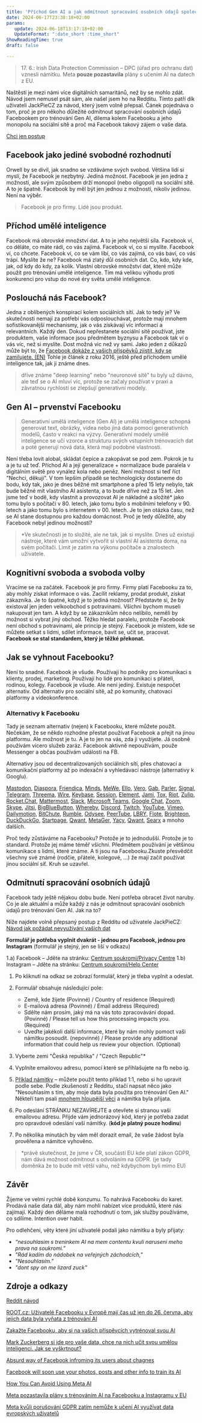 ```yaml
---
title: 'Příchod Gen AI a jak odmítnout spracování osobních údajů společnosti Meta (FB/IG)'
date: 2024-06-17T23:38:18+02:00
params:
   update: 2024-06-18T13:17:18+02:00
   UpdateFormat: ":date_short :time_short"
ShowReadingTime: true
draft: false

---
```


> 17. 6.: Irish Data Protection Commission – DPC (úřad pro ochranu dat) vznesli námitku. Meta **pouze pozastavila** plány s učením AI na datech z EU.

Naštěstí je mezi námi více digitálních samaritánů, než by se mohlo zdát. Návod jsem nemusel psát sám, ale našel jsem ho na Redditu. Tímto patří dík uživateli JackPieCZ za návod, který jsem volně přepsal. Čánek pojednáva o tom, proč je pro někoho důležité odmítnout spracování osobních údajů Facebookem pro trénování Gen AI, dilema kolem Facebooku a jeho monopolu na sociální sítě a proč má Facebook takový zájem o vaše data.

[Chci jen postup](#odmítnutí-spracování-osobních-údajů)

## Facebook jako jediné svobodné rozhodnutí

Orwell by se divil, jak snadno se vzdáváme svých svobod. Většina lidí si myslí, že Facebook je nezbytný. Jediná možnost. Facebook je jen jedna z možností, ale svým způsobem drží monopol (nebo oligopol) na sociální sítě. A to je špatně. Facebook by měl být jen jednou z možností, nikoliv jedinou. Není na výběr.

> Facebook je pro firmy. Lidé jsou produkt.

## Příchod umělé inteligence

Facebook má obrovské množství dat. A to je jeho největší síla. Facebook ví, co děláte, co máte rádi, co vás zajímá. Facebook ví, co si myslíte. Facebook ví, co chcete. Facebook ví, co se vám líbí, co vás zajímá, co vás baví, co vás trápí. Myslíte že ne? Facebook má zlatý důl osobních dat. Co, kdo, kdy kde, jak, od kdy do kdy, za kolik. Vlastní obrovské množství dat, které může použít pro trénování umělé inteligence. Tím má velikou výhodu proti konkurenci pro vstup do nové éry světa umělé inteligence.

## Poslouchá nás Facebook?

Jedna z oblíbených konspirací kolem sociálních sítí. Jak to tedy je? Ve skutečnosti nemají za potřebí vás odposlouchávat, protože mají mnohem sofistikovanější mechanismy, jak o vás získávají víc informací a relevantních. Každý den. Dokud nepřestanete sociální sítě používat, jste produktem, vaše informace jsou předmětem byznysu a Facebook tak ví o vás víc, než si myslíte. Dost možná vic než vy sami. Jako jeden z důkazů může být to, že [Facebook dokáže z vašich příspěvků zjistit, kdy se zamilujete. (EN)](https://www.forbes.com/sites/ianmorris/2016/12/31/facebook-knows-when-you-fall-in-love-and-thats-pretty-creepy/) Tohle je článek z roku 2016, ještě před příchodem umělé inteligence tak, jak ji známe dnes.
> dříve známe "deep learning" nebo "neuronové sítě" tu byly už dávno, ale teď se o AI mluví víc, protože se začaly používat v praxi a závratnou rychlostí se zlepšují generativní modely.

## Gen AI – prvenství Facebooku

> Generativní umělá inteligence (Gen AI) je umělá inteligence schopná generovat text, obrázky, videa nebo jiná data pomocí generativních modelů, často v reakci na výzvy. Generativní modely umělé inteligence se učí vzorce a strukturu svých vstupních trénovacích dat a poté generují nová data, která mají podobné vlastnosti.

Není třeba lovit alobal, skládat čepice a zakopávat se pod zem. Pokrok je tu a je tu už teď. Příchod AI a její generalizace + normalizace bude paralela v digitálním světě pro vynález kola nebo peněz. Není možnost si teď říct "Nechci, děkuji". V tom lepším případě se technologicky dostaneme do bodu, kdy tak, jako je dnes běžné mít smartphone a před 15 lety nebylo, tak bude běžné mít vlastního AI asistenta, a to bude dříve než za 15 let. Jen jsme teď v bodě, kdy vlastnit a provozovat AI je nákladné a složité* jako tomu bylo s počítači v 80. letech, jako tomu bylo s mobilními telefony v 90. letech a jako tomu bylo s internetem v 00. letech. Je to jen otázka času, než se AI stane dostupnou pro každou domácnost. Proč je tedy důležité, aby Facebook nebyl jedinou možností?

> *Ve skutečnosti je to složité, ale ne tak, jak si myslíte. Dnes už existují nástroje, které vám umožní vytvořit si vlastní AI asistenta doma, na svém počítači. Limit je zatím na výkonu počítače a znalostech uživatele.

## Kognitivní svoboda a svoboda volby
Vracíme se na začátek. Facebook je pro firmy. Firmy platí Facebooku za to, aby mohly získat informace o vás. Zacílit reklamy, prodat produkt, získat zákazníka. Je to špatné, když je to jediná možnost? Představte si, že by existoval jen jeden velkoobchod s potravinami. Všichni bychom museli nakupovat jen tam. A když by se zákazníkům něco nelíbilo, neměli by možnost si vybrat jiný obchod. Těžko hledat paralelu, protože Facebook není obchod s potravinami, ale princip je stejný. Facebook je místem, kde se můžete setkat s lidmi, sdílet informace, bavit se, učit se, pracovat. **Facebook se stal standardem, který je těžké překonat.**

## Jak se vyhnout Facebooku?

Není to snadné. Facebook je všude. Používají ho podniky pro komunikaci s klienty, prodej, marketing. Používají ho lidé pro komunikaci s přáteli, rodinou, kolegy. Facebook je všude. Ale není jediný. Existuje nespočet alternativ. Od alternativ pro sociální sítě, až po komunity, chatovací platformy a videokonference.

### Alternativy k Facebooku

Tady je seznam alternativ (nejen) k Facebooku, které můžete použít. Nečekám, že se někdo rozhodne přestat používat Facebook a přejít na jinou platformu. Ale možnost je tu. A je to jen na vás, zda ji využijete. Já osobně používám vícero služeb zaráz. Facebook aktivně nepoužívám, použe Messenger a občas používám události na FB.

Alternativy jsou od decentralizovaných sociálních sítí, přes chatovací a komunikační platformy až po indexační a vyhledávací nástroje (alternativy k Googlu).

[Mastodon](https://joinmastodon.org/), [Diaspora](https://diasporafoundation.org/), [Friendica](https://friendi.ca/), [Minds](https://www.minds.com/), [MeWe](https://mewe.com/), [Ello](https://en.wikipedia.org/wiki/Ello_(social_network)), [Vero](https://www.vero.co/), [Gab](https://gab.com/), [Parler](https://parler.com/), [Signal](https://signal.org/), [Telegram](https://telegram.org/), [Threema](https://threema.ch/), [Wire](https://wire.com/), [Keybase](https://keybase.io/), [Session](https://getsession.org/), [Element](https://element.io/), [Jami](https://jami.net/), [Tox](https://tox.chat/), [Riot](https://about.riot.im/), [Zulip](https://zulip.com/), [Rocket.Chat](https://rocket.chat/), [Mattermost](https://mattermost.com/), [Slack](https://slack.com/), [Microsoft Teams](https://www.microsoft.com/cs-cz/microsoft-365/microsoft-teams/group-chat-software), [Google Chat](https://workspace.google.com/products/chat/), [Zoom](https://zoom.us/), [Skype](https://www.skype.com/), [Jitsi](https://jitsi.org/), [BigBlueButton](https://bigbluebutton.org/), [Whereby](https://whereby.com/), [Discord](https://discord.com/), [Twitch](https://www.twitch.tv/), [YouTube](https://www.youtube.com/), [Vimeo](https://vimeo.com/), [Dailymotion](https://www.dailymotion.com/), [BitChute](https://www.bitchute.com/), [Rumble](https://rumble.com/), [Odysee](https://odysee.com/), [PeerTube](https://joinpeertube.org/), [LBRY](https://lbry.com/), [Flote](https://www.f6s.com/company/flote.app), [Brighteon](https://www.brighteon.com/), [DuckDuckGo](https://duckduckgo.com/), [Startpage](https://www.startpage.com/), [Qwant](https://www.qwant.com/), [MetaGer](https://metager.org/), [Yacy](https://yacy.net/), [Qwant](https://www.qwant.com/), [Searx](https://searx.github.io/searx/) a mnoho dalších.

Proč tedy zůstáváme na Facebooku? Protože je to jednodušší. Protože je to standard. Protože jej máme téměř všichni. Předmětem používání je většinou komunikace s lidmi, které známe. A ti jsou na Facebooku.Zkuste přesvědčit všechny své známé (rodčie, přátelé, kolegové, ...) že mají začít používat jinou sociální síť. Kruh se uzavřel.

## Odmítnutí spracování osobních údajů

Facebook tady ještě nějakou dobu bude. Není potřeba obracet život naruby. Co je ale aktuální a může každý z nás je odmítnout spracování osobních údajů pro trénování Gen AI. Jak na to?

Níže najdete volně přepsaný postup z Redditu od uživatele JackPieCZ: [Návod jak požádat nevyužívání vašich dat](https://www.reddit.com/r/czech/comments/1d4qc5z/facebook_a_instagram_nov%C4%9B_m%C5%AF%C5%BEe_pou%C5%BE%C3%ADvat_va%C5%A1e/)

**Formulář je potřeba vyplnit dvakrát - jednou pro Facebook, jednou pro Instagram** (formulář je stejný, jen se liší v odkazu)

1.a) Facebook – Jděte na stránku: [Centrum soukromí/Privacy Centre](https://www.facebook.com/privacy/genai)
1.b) Instagram – Jděte na stránku: [Centrum soukromí/Help Center](https://help.instagram.com/contact/233964459562201)
1) Po kliknutí na odkaz se zobrazí formulář, který je třeba vyplnit a odeslat.
2) Formulář obsahuje následující pole:
   - Země, kde žijete (Povinné) / Country of residence (Required)
   - E-mailová adresa (Povinné) / Email address (Required)
   - Sdělte nám prosím, jaký má na vás toto zpracovávání dopad. (Povinné) / Please tell us how this processing impacts you. (Required)
   - Uveďte jakékoli další informace, které by nám mohly pomoct vaši námitku posoudit. (nepovinné) / Please provide any additional information that could help us review your objection. (Optional)


3) Vyberte zemi "Česká republika" / "Czech Republic"*
4) Vyplníte emailovou adresu, pomocí které se přihlašujete na fb nebo ig.
5) [Příklad námitky](https://pastebin.com/ScakwUAi) – můžete použít tento příklad 1:1, nebo si ho upravit podle sebe. Podle zkušeností z Redditu, stačí napsat něco jako "Nesouhlasím s tím, aby moje data byla použita pro trénování Gen AI." Někteří tam psali [mnohem hloupější věci](#závěr) a námitka byla přijata.
6) Po odeslání STRÁNKU NEZAVÍREJTE a otevřete si stranou vaši emailovou adresu. Přijde vám jednorázový kód, který je potřeba zadat pro opravdové odeslání vaší námitky. (**kód je platný pouze hodinu**)
7) Po několika minutách by vám měl dorazit email, že vaše žádost byla prověřena a námitce vyhověno.

> *právě skutečnost, že jsme v ČR, součástí EU kde platí zákon GDPR, nám dává možnost odmítnout s odvoláním na GDPR. (je tady doměnka že to bude mít větší váhu, než kdybychom byli mimo EU)

## Závěr

Žijeme ve velmi rychlé době konzumu. To nahrává Facebooku do karet. Prodává naše data dál, aby nám mohli nabízet více produktů, které nás zajímají. Každý den děláme malá rozhodnutí o tom, jak služby používáme, co sdílíme. Intention over habit.

Pro odlehčení, věty které jiní uživatelé podali jako námitku a byly přijaty:
- *“nesouhlasim s treninkem AI na mem contentu kvuli naruseni meho prava na soukromi.”*
- *"Rád kadím do nádobek na veřejných záchodcích,"*
- *"Nesouhlasím."*
- *"dont spy on me lizard zuck"*

## Zdroje a odkazy

[Reddit návod](https://www.reddit.com/r/czech/comments/1d4qc5z/facebook_a_instagram_nov%C4%9B_m%C5%AF%C5%BEe_pou%C5%BE%C3%ADvat_va%C5%A1e/)

[ROOT.cz: Uživatelé Facebooku v Evropě mají čas už jen do 26. června, aby jejich data byla vyňata z trénování AI](https://www.root.cz/zpravicky/uzivatele-facebooku-v-evrope-maji-cas-uz-jen-do-26-cervna-aby-jejich-data-byla-vynata-z-trenovani-ai/)

[Zakažte Facebooku, aby si na vašich příspěvcích vytrénoval svou AI](https://www.computerworld.cz/clanky/zakazte-facebooku-aby-si-na-vasich-prispevcich-vytrenoval-svou-ai/)

[Mark Zuckerberg si jde pro vaše data, chce na nich učit svou umělou inteligenci. Jak se vyškrtnout?](https://cc.cz/mark-zuckerberg-si-jde-pro-vase-data-chce-na-nich-ucit-svou-umelou-inteligenci-jak-se-vyskrtnout/)

[Absurd way of Facebook infroming its users about chagnes](https://x.com/Tantacrul/status/1794863603964891567)

[Facebook will soon use your photos, posts and other info to train its AI](https://www.thejournal.ie/facebook-data-ai-6391876-May2024/)

[How You Can Avoid Using Meta AI](https://time.com/6983604/meta-ai-opt-out-avoid-using-tips-guidance/)

[Meta pozastavila plány s trénováním AI na Facebooku a Instagramu v EU](https://www.root.cz/zpravicky/meta-pozastavila-plany-s-trenovanim-ai-na-facebooku-a-instagramu-v-eu/)

[Meta kvůli porušování GDPR zatím nemůže k učení AI využívat data evropských uživatelů](https://www.hrot24.cz/clanek/meta-kvuli-porusovani-gdpr-zatim-nemuze-k-uceni-ai-vyuzivat-data-evropskych-uzivatelu)